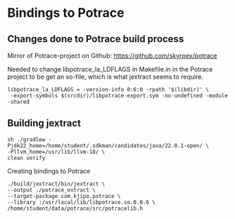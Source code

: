 # Bindings to Potrace



## Changes done to Potrace build process
Mirror of Potrace-project on Github: https://github.com/skyrpex/potrace

Needed to change libpotrace_la_LDFLAGS in Makefile.in in the Potrace project to be get an so-file, which is what jextract seems to require.
```
libpotrace_la_LDFLAGS = -version-info 0:6:0 -rpath '$(libdir)' \
 -export-symbols $(srcdir)/libpotrace-export.sym -no-undefined -module -shared
```


## Building jextract

```
sh ./gradlew -Pjdk22_home=/home/student/.sdkman/candidates/java/22.0.1-open/ \
-Pllvm_home=/usr/lib/llvm-18/ \
clean verify
```

Creating bindings to Potrace
```
./build/jextract/bin/jextract \
--output ./potrace_extract \
--target-package com.kjipo.potrace \
--library :/usr/local/lib/libpotrace.so.0.0.6 \
/home/student/data/potrace/src/potracelib.h
```
